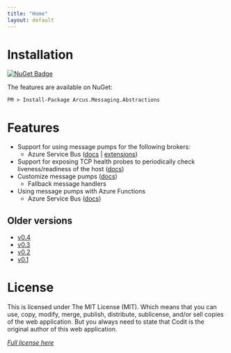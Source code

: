 ```yaml
---
title: "Home"
layout: default
---
```


# Installation

[![NuGet Badge](https://buildstats.info/nuget/Arcus.Messaging.Abstractions)](https://www.nuget.org/packages/Arcus.Messaging.Abstractions/)

The features are available on NuGet:

```shell
PM > Install-Package Arcus.Messaging.Abstractions
```

# Features

- Support for using message pumps for the following brokers:
    - Azure Service Bus ([docs](features/message-pumps/service-bus) | [extensions](features/service-bus))
- Support for exposing TCP health probes to periodically check liveness/readiness of the host ([docs](features/tcp-health-probe))
- Customize message pumps ([docs](features/message-pumps/customization))
    - Fallback message handlers
- Using message pumps with Azure Functions
    - Azure Service Bus ([docs](features/message-pumps/service-bus-azure-functions))

## Older versions

- [v0.4](./../v0.4.0)
- [v0.3](./../v0.3.0)
- [v0.2](./../v0.2.0)
- [v0.1](./../v0.1.0)

# License
This is licensed under The MIT License (MIT). Which means that you can use, copy, modify, merge, publish, distribute, sublicense, and/or sell copies of the web application. But you always need to state that Codit is the original author of this web application.

*[Full license here](https://github.com/arcus-azure/arcus.messaging/blob/master/LICENSE)*
